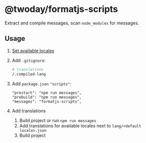 # @twoday/formatjs-scripts

Extract and compile messages, scan `node_modules` for messages.

## Usage

1. [Set available locales](/packages/react-app-locale-utils#usage)
2. Add `.gitignore`:

   ```sh
   # translations
   /.compiled-lang
   ```

3. Add `package.json` `"scripts"`:

   ```
   "prestart": "npm run messages",
   "prebuild": "npm run messages",
   "messages": "formatjs-scripts",
   ```

4. Add translations

   1. Build project or run `npm run messages`
   2. Add translations for available locales next to `lang/<default locale>.json`
   3. Build project

